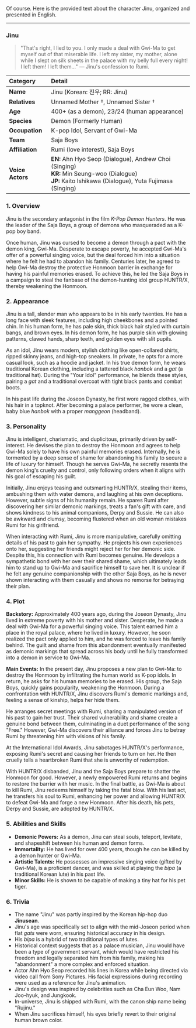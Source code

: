 Of course. Here is the provided text about the character Jinu, organized and presented in English.

---

### **Jinu**

> "That's right, I lied to you. I only made a deal with Gwi-Ma to get myself out of that miserable life. I left my sister, my mother, alone while I slept on silk sheets in the palace with my belly full every night! I left them! I left them..."
> — Jinu's confession to Rumi.

| Category         | Detail                                                                                                                                                       |
| :--------------- | :----------------------------------------------------------------------------------------------------------------------------------------------------------- |
| **Name**         | Jinu (Korean: 진우; RR: Jinu)                                                                                                                                |
| **Relatives**    | Unnamed Mother †, Unnamed Sister †                                                                                                                           |
| **Age**          | 400+ (as a demon), 23/24 (human appearance)                                                                                                                  |
| **Species**      | Demon (Formerly Human)                                                                                                                                       |
| **Occupation**   | K-pop Idol, Servant of Gwi-Ma                                                                                                                                |
| **Team**         | Saja Boys                                                                                                                                                    |
| **Affiliation**  | Rumi (love interest), Saja Boys                                                                                                                              |
| **Voice Actors** | **EN:** Ahn Hyo Seop (Dialogue), Andrew Choi (Singing) <br> **KR:** Min Seung-woo (Dialogue) <br> **JP:** Kaito Ishikawa (Dialogue), Yuta Fujimasa (Singing) |

### **1. Overview**

Jinu is the secondary antagonist in the film _K-Pop Demon Hunters_. He was the leader of the Saja Boys, a group of demons who masqueraded as a K-pop boy band.

Once human, Jinu was cursed to become a demon through a pact with the demon king, Gwi-Ma. Desperate to escape poverty, he accepted Gwi-Ma's offer of a powerful singing voice, but the deal forced him into a situation where he felt he had to abandon his family. Centuries later, he agreed to help Gwi-Ma destroy the protective Honmoon barrier in exchange for having his painful memories erased. To achieve this, he led the Saja Boys in a campaign to steal the fanbase of the demon-hunting idol group HUNTR/X, thereby weakening the Honmoon.

### **2. Appearance**

Jinu is a tall, slender man who appears to be in his early twenties. He has a long face with sleek features, including high cheekbones and a pointed chin. In his human form, he has pale skin, thick black hair styled with curtain bangs, and brown eyes. In his demon form, he has purple skin with glowing patterns, clawed hands, sharp teeth, and golden eyes with slit pupils.

As an idol, Jinu wears modern, stylish clothing like open-collared shirts, ripped skinny jeans, and high-top sneakers. In private, he opts for a more casual look, such as a hoodie and jacket. In his true demon form, he wears traditional Korean clothing, including a tattered black _hanbok_ and a _gat_ (a traditional hat). During the "Your Idol" performance, he blends these styles, pairing a _gat_ and a traditional overcoat with tight black pants and combat boots.

In his past life during the Joseon Dynasty, he first wore ragged clothes, with his hair in a topknot. After becoming a palace performer, he wore a clean, baby blue _hanbok_ with a proper _manggeon_ (headband).

### **3. Personality**

Jinu is intelligent, charismatic, and duplicitous, primarily driven by self-interest. He devises the plan to destroy the Honmoon and agrees to help Gwi-Ma solely to have his own painful memories erased. Internally, he is tormented by a deep sense of shame for abandoning his family to secure a life of luxury for himself. Though he serves Gwi-Ma, he secretly resents the demon king's cruelty and control, only following orders when it aligns with his goal of escaping his guilt.

Initially, Jinu enjoys teasing and outsmarting HUNTR/X, stealing their items, ambushing them with water demons, and laughing at his own deceptions. However, subtle signs of his humanity remain. He spares Rumi after discovering her similar demonic markings, treats a fan's gift with care, and shows kindness to his animal companions, Derpy and Sussie. He can also be awkward and clumsy, becoming flustered when an old woman mistakes Rumi for his girlfriend.

When interacting with Rumi, Jinu is more manipulative, carefully omitting details of his past to gain her sympathy. He projects his own experiences onto her, suggesting her friends might reject her for her demonic side. Despite this, his connection with Rumi becomes genuine. He develops a sympathetic bond with her over their shared shame, which ultimately leads him to stand up to Gwi-Ma and sacrifice himself to save her. It is unclear if he felt any genuine companionship with the other Saja Boys, as he is never shown interacting with them casually and shows no remorse for betraying their plan.

### **4. Plot**

**Backstory:** Approximately 400 years ago, during the Joseon Dynasty, Jinu lived in extreme poverty with his mother and sister. Desperate, he made a deal with Gwi-Ma for a powerful singing voice. This talent earned him a place in the royal palace, where he lived in luxury. However, he soon realized the pact only applied to him, and he was forced to leave his family behind. The guilt and shame from this abandonment eventually manifested as demonic markings that spread across his body until he fully transformed into a demon in service to Gwi-Ma.

**Main Events:** In the present day, Jinu proposes a new plan to Gwi-Ma: to destroy the Honmoon by infiltrating the human world as K-pop idols. In return, he asks for his human memories to be erased. His group, the Saja Boys, quickly gains popularity, weakening the Honmoon. During a confrontation with HUNTR/X, Jinu discovers Rumi's demonic markings and, feeling a sense of kinship, helps her hide them.

He arranges secret meetings with Rumi, sharing a manipulated version of his past to gain her trust. Their shared vulnerability and shame create a genuine bond between them, culminating in a duet performance of the song "Free." However, Gwi-Ma discovers their alliance and forces Jinu to betray Rumi by threatening him with visions of his family.

At the International Idol Awards, Jinu sabotages HUNTR/X's performance, exposing Rumi's secret and causing her friends to turn on her. He then cruelly tells a heartbroken Rumi that she is unworthy of redemption.

With HUNTR/X disbanded, Jinu and the Saja Boys prepare to shatter the Honmoon for good. However, a newly empowered Rumi returns and begins to restore the barrier with her music. In the final battle, as Gwi-Ma is about to kill Rumi, Jinu redeems himself by taking the fatal blow. With his last act, he transfers his soul to Rumi, enhancing her power and allowing HUNTR/X to defeat Gwi-Ma and forge a new Honmoon. After his death, his pets, Derpy and Sussie, are adopted by HUNTR/X.

### **5. Abilities and Skills**

- **Demonic Powers:** As a demon, Jinu can steal souls, teleport, levitate, and shapeshift between his human and demon forms.
- **Immortality:** He has lived for over 400 years, though he can be killed by a demon hunter or Gwi-Ma.
- **Artistic Talents:** He possesses an impressive singing voice (gifted by Gwi-Ma), is a proficient dancer, and was skilled at playing the _bipa_ (a traditional Korean lute) in his past life.
- **Minor Skills:** He is shown to be capable of making a tiny hat for his pet tiger.

### **6. Trivia**

- The name "Jinu" was partly inspired by the Korean hip-hop duo **Jinusean**.
- Jinu's age was specifically set to align with the mid-Joseon period when flat _gats_ were worn, ensuring historical accuracy in his design.
- His _bipa_ is a hybrid of two traditional types of lutes.
- Historical context suggests that as a palace musician, Jinu would have been a type of government servant, which would have restricted his freedom and legally separated him from his family, making his "abandonment" a more complex and enforced situation.
- Actor Ahn Hyo Seop recorded his lines in Korea while being directed via video call from Sony Pictures. His facial expressions during recording were used as a reference for Jinu's animation.
- Jinu's design was inspired by celebrities such as Cha Eun Woo, Nam Joo-hyuk, and Jungkook.
- In-universe, Jinu is shipped with Rumi, with the canon ship name being "Rujinu."
- When Jinu sacrifices himself, his eyes briefly revert to their original human brown color.
